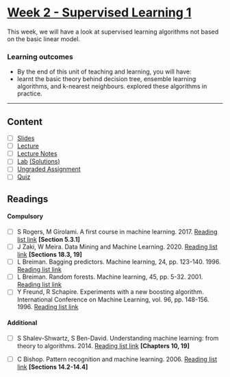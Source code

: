 # [Week 2 - Supervised Learning 1](https://canvas.sussex.ac.uk/courses/31315/pages/week-2-supervised-learning-i?module_item_id=1445745)
This week, we will have a look at supervised learning algorithms not based on the basic linear model. 

### Learning outcomes
- By the end of this unit of teaching and learning, you will have:
- learnt the basic theory behind decision tree, ensemble learning algorithms, and k-nearest neighbours.
explored these algorithms in practice.

---

## Content
- [ ] [Slides](https://canvas.sussex.ac.uk/courses/31315/files/5250165?wrap=1)
- [ ] [Lecture](https://sussex.cloud.panopto.eu/Panopto/Pages/Viewer.aspx?id=a32813c8-3179-4314-a505-b27900f80b90)
- [ ] [Lecture Notes]()
- [ ] [Lab](https://github.com/LukeBirkett/study-planner/blob/main/934G5_Machine_Learning/week_2/Week%202.ipynb) [(Solutions)](https://github.com/LukeBirkett/study-planner/blob/main/934G5_Machine_Learning/week_2/Week%202_with%20solutions.ipynb)
- [ ] [Ungraded Assignment](https://github.com/LukeBirkett/study-planner/blob/main/934G5_Machine_Learning/week_2/Week%202_assignments.ipynb)
- [ ] [Quiz](https://canvas.sussex.ac.uk/courses/31315/quizzes/50568)
 
## Readings
#### Compulsory
- [ ] S Rogers, M Girolami. A first course in machine learning. 2017. [Reading list link](https://readinglists.sussex.ac.uk/leganto/nui/citation/20811019840002461?institute=44SUS_INST&auth=SAML) **[Section 5.3.1]**
- [ ] J Zaki, W Meira. Data Mining and Machine Learning. 2020. [Reading list link](https://readinglists.sussex.ac.uk/leganto/nui/citation/22133526900002461?institute=44SUS_INST&auth=SAML) **[Sections 18.3, 19]**
- [ ] L Breiman. Bagging predictors. Machine learning, 24, pp. 123-140. 1996. [Reading list link](https://readinglists.sussex.ac.uk/leganto/nui/citation/20811019940002461?institute=44SUS_INST&auth=SAML)
- [ ] L Breiman. Random forests. Machine learning, 45, pp. 5-32. 2001. [Reading list link](https://readinglists.sussex.ac.uk/leganto/nui/citation/20811019940002461?institute=44SUS_INST&auth=SAML)
- [ ] Y Freund, R Schapire. Experiments with a new boosting algorithm. International Conference on Machine Learning, vol. 96, pp. 148-156. 1996. [Reading list link](https://readinglists.sussex.ac.uk/leganto/nui/citation/20811019950002461?institute=44SUS_INST&auth=SAML)

#### Additional
- [ ] S Shalev-Shwartz, S Ben-David. Understanding machine learning: from theory to algorithms. 2014. [Reading list link](https://readinglists.sussex.ac.uk/leganto/nui/citation/20811019830002461?institute=44SUS_INST&auth=SAML) **[Chapters 10, 19]**
- [ ] C Bishop. Pattern recognition and machine learning. 2006. [Reading list link](https://readinglists.sussex.ac.uk/leganto/nui/citation/20811019850002461?institute=44SUS_INST&auth=SAML) **[Sections 14.2-14.4]**

